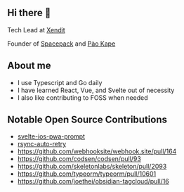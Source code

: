 ## Hi there 👋

<!--
**edrichhans/edrichhans** is a ✨ _special_ ✨ repository because its `README.md` (this file) appears on your GitHub profile.

Here are some ideas to get you started:

- 🔭 I’m currently working on ...
- 🌱 I’m currently learning ...
- 👯 I’m looking to collaborate on ...
- 🤔 I’m looking for help with ...
- 💬 Ask me about ...
- 📫 How to reach me: ...
- 😄 Pronouns: ...
- ⚡ Fun fact: ...
-->

Tech Lead at [Xendit](https://xendit.co)

Founder of [Spacepack](https://spacepack.ph) and [Pào Kape](https://paokape.com)

## About me

- I use Typescript and Go daily
- I have learned React, Vue, and Svelte out of necessity
- I also like contributing to FOSS when needed

## Notable Open Source Contributions

- [svelte-ios-pwa-prompt](https://github.com/edrichhans/svelte-ios-pwa-prompt)
- [rsync-auto-retry](https://github.com/edrichhans/rsync-auto-retry)
- https://github.com/webhooksite/webhook.site/pull/164
- https://github.com/codsen/codsen/pull/93
- https://github.com/skeletonlabs/skeleton/pull/2093
- https://github.com/typeorm/typeorm/pull/10601
- https://github.com/joethei/obsidian-tagcloud/pull/16
